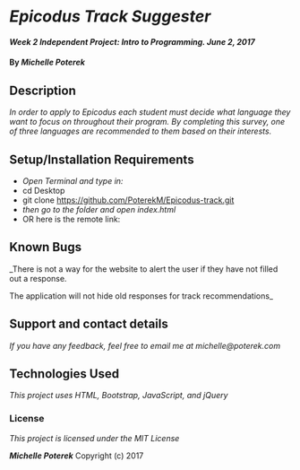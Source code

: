 # _Epicodus Track Suggester_

#### _Week 2 Independent Project: Intro to Programming. June 2, 2017_

#### By _**Michelle Poterek**_

## Description

_In order to apply to Epicodus each student must decide what language they want to focus on throughout their program. By completing this survey, one of three languages are recommended to them based on their interests._

## Setup/Installation Requirements

* _Open Terminal and type in:_
*  cd Desktop
*  git clone https://github.com/PoterekM/Epicodus-track.git
* _then go to the folder and open index.html_
* OR here is the remote link:


## Known Bugs

_There is not a way for the website to alert the user if they have not filled out a response.

The application will not hide old responses for track recommendations_

## Support and contact details

_If you have any feedback, feel free to email me at michelle@poterek.com_

## Technologies Used

_This project uses HTML, Bootstrap, JavaScript, and jQuery_

### License

*This project is licensed under the MIT License*

**_Michelle Poterek_** Copyright (c) 2017
